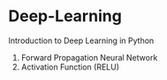 # Deep-Learning
Introduction to Deep Learning in Python

1. Forward Propagation Neural Network
2. Activation Function (RELU)
